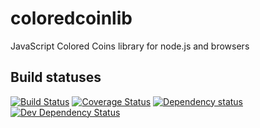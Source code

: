 # coloredcoinlib

JavaScript Colored Coins library for node.js and browsers

Build statuses
--------------

[![Build Status](https://travis-ci.org/chromaway/coloredcoinjs-lib.svg?branch=master)](https://travis-ci.org/chromaway/coloredcoinjs-lib) [![Coverage Status](https://coveralls.io/repos/chromaway/coloredcoinjs-lib/badge.png)](https://coveralls.io/r/chromaway/coloredcoinjs-lib) [![Dependency status](https://david-dm.org/chromaway/coloredcoinjs-lib/status.png)](https://david-dm.org/chromaway/coloredcoinjs-lib#info=dependencies&view=table) [![Dev Dependency Status](https://david-dm.org/chromaway/coloredcoinjs-lib/dev-status.png)](https://david-dm.org/chromaway/coloredcoinjs-lib#info=devDependencies&view=table)
